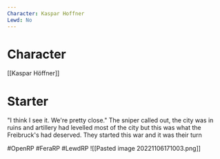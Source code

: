 ```yaml
---
Character: Kaspar Hoffner
Lewd: No
---
```

# Character
[[Kaspar Höffner]]

# Starter
"I think I see it. We're pretty close." The sniper called out, the city was in ruins and artillery had levelled most of the city but this was what the Freibruck's had deserved. They started this war and it was their turn  

#OpenRP #FeraRP #LewdRP 
![[Pasted image 20221106171003.png]]